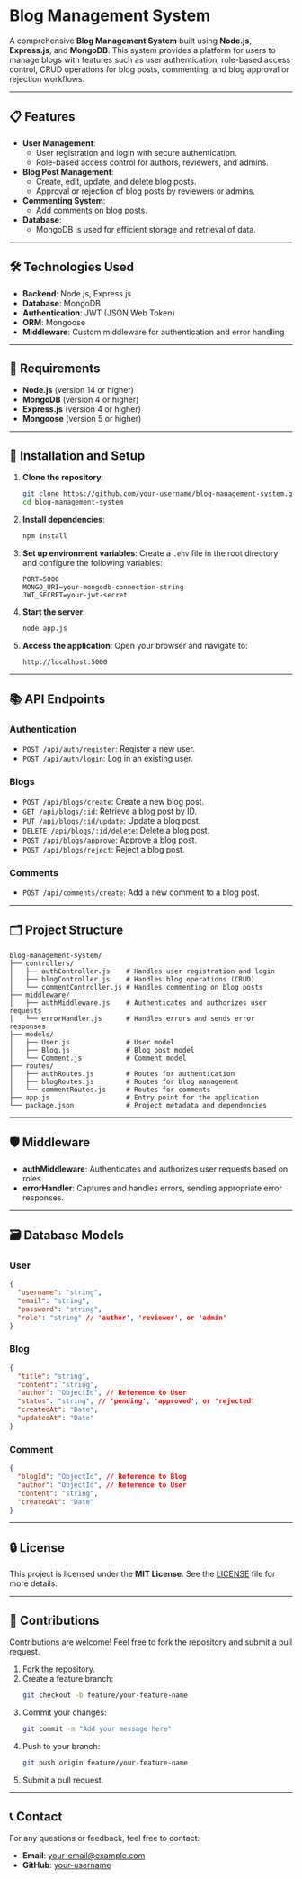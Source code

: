 # Blog Management System

A comprehensive **Blog Management System** built using **Node.js**, **Express.js**, and **MongoDB**. This system provides a platform for users to manage blogs with features such as user authentication, role-based access control, CRUD operations for blog posts, commenting, and blog approval or rejection workflows.

---

## 📋 Features
- **User Management**:
  - User registration and login with secure authentication.
  - Role-based access control for authors, reviewers, and admins.
- **Blog Post Management**:
  - Create, edit, update, and delete blog posts.
  - Approval or rejection of blog posts by reviewers or admins.
- **Commenting System**:
  - Add comments on blog posts.
- **Database**:
  - MongoDB is used for efficient storage and retrieval of data.

---

## 🛠️ Technologies Used
- **Backend**: Node.js, Express.js
- **Database**: MongoDB
- **Authentication**: JWT (JSON Web Token)
- **ORM**: Mongoose
- **Middleware**: Custom middleware for authentication and error handling

---

## 🔧 Requirements
- **Node.js** (version 14 or higher)
- **MongoDB** (version 4 or higher)
- **Express.js** (version 4 or higher)
- **Mongoose** (version 5 or higher)

---

## 🚀 Installation and Setup
1. **Clone the repository**:
   ```bash
   git clone https://github.com/your-username/blog-management-system.git
   cd blog-management-system
   ```

2. **Install dependencies**:
   ```bash
   npm install
   ```

3. **Set up environment variables**:
   Create a `.env` file in the root directory and configure the following variables:
   ```
   PORT=5000
   MONGO_URI=your-mongodb-connection-string
   JWT_SECRET=your-jwt-secret
   ```

4. **Start the server**:
   ```bash
   node app.js
   ```

5. **Access the application**:
   Open your browser and navigate to:
   ```
   http://localhost:5000
   ```

---

## 📚 API Endpoints

### **Authentication**
- `POST /api/auth/register`: Register a new user.
- `POST /api/auth/login`: Log in an existing user.

### **Blogs**
- `POST /api/blogs/create`: Create a new blog post.
- `GET /api/blogs/:id`: Retrieve a blog post by ID.
- `PUT /api/blogs/:id/update`: Update a blog post.
- `DELETE /api/blogs/:id/delete`: Delete a blog post.
- `POST /api/blogs/approve`: Approve a blog post.
- `POST /api/blogs/reject`: Reject a blog post.

### **Comments**
- `POST /api/comments/create`: Add a new comment to a blog post.

---

## 🗂️ Project Structure
```
blog-management-system/
├── controllers/
│   ├── authController.js    # Handles user registration and login
│   ├── blogController.js    # Handles blog operations (CRUD)
│   └── commentController.js # Handles commenting on blog posts
├── middleware/
│   ├── authMiddleware.js    # Authenticates and authorizes user requests
│   └── errorHandler.js      # Handles errors and sends error responses
├── models/
│   ├── User.js              # User model
│   ├── Blog.js              # Blog post model
│   └── Comment.js           # Comment model
├── routes/
│   ├── authRoutes.js        # Routes for authentication
│   ├── blogRoutes.js        # Routes for blog management
│   └── commentRoutes.js     # Routes for comments
├── app.js                   # Entry point for the application
└── package.json             # Project metadata and dependencies
```

---

## 🛡️ Middleware
- **authMiddleware**: Authenticates and authorizes user requests based on roles.
- **errorHandler**: Captures and handles errors, sending appropriate error responses.

---

## 🗃️ Database Models

### User
```json
{
  "username": "string",
  "email": "string",
  "password": "string",
  "role": "string" // 'author', 'reviewer', or 'admin'
}
```

### Blog
```json
{
  "title": "string",
  "content": "string",
  "author": "ObjectId", // Reference to User
  "status": "string", // 'pending', 'approved', or 'rejected'
  "createdAt": "Date",
  "updatedAt": "Date"
}
```

### Comment
```json
{
  "blogId": "ObjectId", // Reference to Blog
  "author": "ObjectId", // Reference to User
  "content": "string",
  "createdAt": "Date"
}
```

---

## 🔒 License
This project is licensed under the **MIT License**. See the [LICENSE](LICENSE) file for more details.

---

## 🤝 Contributions
Contributions are welcome! Feel free to fork the repository and submit a pull request.

1. Fork the repository.
2. Create a feature branch:
   ```bash
   git checkout -b feature/your-feature-name
   ```
3. Commit your changes:
   ```bash
   git commit -m "Add your message here"
   ```
4. Push to your branch:
   ```bash
   git push origin feature/your-feature-name
   ```
5. Submit a pull request.

---

## 📞 Contact
For any questions or feedback, feel free to contact:
- **Email**: [your-email@example.com](mailto:your-email@example.com)
- **GitHub**: [your-username](https://github.com/your-username)
